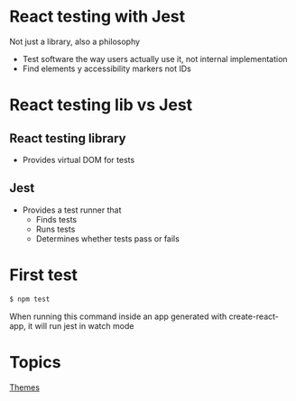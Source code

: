 # React testing with Jest

Not just a library, also a philosophy

- Test software the way users actually use it, not internal implementation
- Find elements y accessibility markers not IDs

# React testing lib vs Jest

## React testing library

- Provides virtual DOM for tests

## Jest

- Provides a test runner that
    - Finds tests
    - Runs tests
    - Determines whether tests pass or fails

# First test

```jsx
$ npm test
```

When running this command inside an app generated with create-react-app, it will run jest in watch mode

# Topics

[Themes](React%20testing%20with%20Jest/Themes.csv)